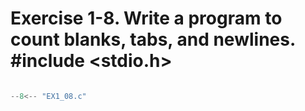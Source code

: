 # Exercise 1-8. Write a program to count blanks, tabs, and newlines. #include <stdio.h>

``` c

--8<-- "EX1_08.c"

```
